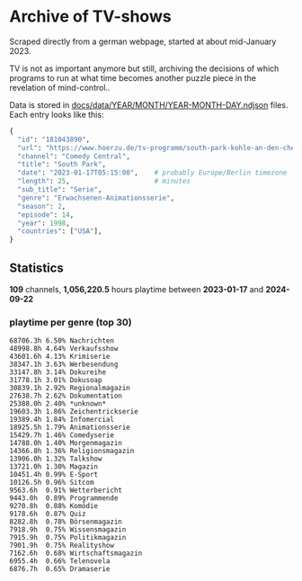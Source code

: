 # Archive of TV-shows

Scraped directly from a german webpage, started at about mid-January 2023.

TV is not as important anymore but still, archiving the decisions of which programs to run at what time
becomes another puzzle piece in the revelation of mind-control.. 

Data is stored in [docs/data/YEAR/MONTH/YEAR-MONTH-DAY.ndjson](docs/data/) files. 
Each entry looks like this:

```python
{
  "id": "181043890", 
  "url": "https://www.hoerzu.de/tv-programm/south-park-kohle-an-den-chefkoch/bid_181043890/", 
  "channel": "Comedy Central", 
  "title": "South Park", 
  "date": "2023-01-17T05:15:00",    # probably Europe/Berlin timezone 
  "length": 25,                     # minutes 
  "sub_title": "Serie", 
  "genre": "Erwachsenen-Animationsserie", 
  "season": 2, 
  "episode": 14, 
  "year": 1998, 
  "countries": ["USA"],
}
```

## Statistics

**109** channels, **1,056,220.5** hours playtime between **2023-01-17** and **2024-09-22**


### playtime per genre (top 30)

    68706.3h 6.50% Nachrichten
    48998.8h 4.64% Verkaufsshow
    43601.6h 4.13% Krimiserie
    38347.1h 3.63% Werbesendung
    33147.8h 3.14% Dokureihe
    31778.1h 3.01% Dokusoap
    30839.1h 2.92% Regionalmagazin
    27638.7h 2.62% Dokumentation
    25388.0h 2.40% *unknown*
    19603.3h 1.86% Zeichentrickserie
    19389.4h 1.84% Infomercial
    18925.5h 1.79% Animationsserie
    15429.7h 1.46% Comedyserie
    14788.0h 1.40% Morgenmagazin
    14366.8h 1.36% Religionsmagazin
    13906.0h 1.32% Talkshow
    13721.0h 1.30% Magazin
    10451.4h 0.99% E-Sport
    10126.5h 0.96% Sitcom
    9563.6h  0.91% Wetterbericht
    9443.0h  0.89% Programmende
    9270.8h  0.88% Komödie
    9178.6h  0.87% Quiz
    8282.8h  0.78% Börsenmagazin
    7918.9h  0.75% Wissensmagazin
    7915.9h  0.75% Politikmagazin
    7901.9h  0.75% Realityshow
    7162.6h  0.68% Wirtschaftsmagazin
    6955.4h  0.66% Telenovela
    6876.7h  0.65% Dramaserie
